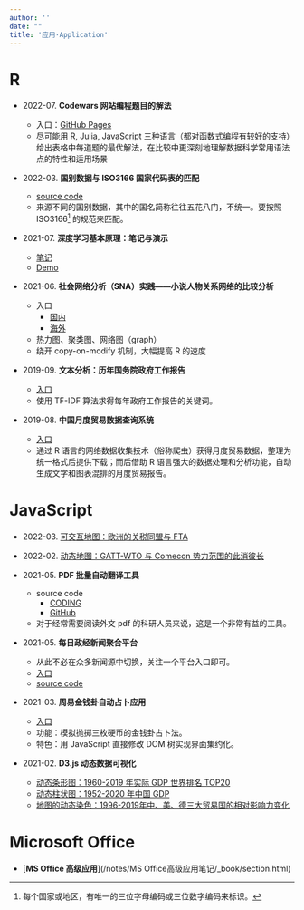 ```yaml
---
author: ''
date: ""
title: '应用·Application'
---
```


# R

- 2022-07. **Codewars 网站编程题目的解法**
  - 入口：[GitHub Pages](https://humoonruc.github.io/Codewars.github.io/)
  - 尽可能用 R, Julia, JavaScript 三种语言（都对函数式编程有较好的支持）给出表格中每道题的最优解法，在比较中更深刻地理解数据科学常用语法点的特性和适用场景
- 2022-03. **国别数据与 ISO3166 国家代码表的匹配**
  - [source code](https://github.com/Humoonruc/match-national-level-data-with-ISO3166)
  - 来源不同的国别数据，其中的国名简称往往五花八门，不统一。要按照 ISO3166[^ISO3166] 的规范来匹配。
- 2021-07. **深度学习基本原理：笔记与演示**
  - [笔记](https://humoonruc.github.io/deep-learning-notes/README.html)
  - [Demo](https://humoonruc.github.io/deep-learning-notes/)
- 2021-06. **社会网络分析（SNA）实践——小说人物关系网络的比较分析**
  - 入口
    - [国内](https://humoonruc.coding.net/p/r/d/2021-06-fiction-character-network-igraph/git)
    - [海外](https://github.com/Humoonruc/2021-06-fiction-character-network-igraph)
  - 热力图、聚类图、网络图（graph）
  - 绕开 copy-on-modify 机制，大幅提高 R 的速度


- 2019-09. **文本分析：历年国务院政府工作报告**
  - [入口](https://humoon.shinyapps.io/Text_analysis/)
  - 使用 TF-IDF 算法求得每年政府工作报告的关键词。


- 2019-08. **中国月度贸易数据查询系统**
  - [入口](https://humoon.shinyapps.io/China_trade/)
  - 通过 R 语言的网络数据收集技术（俗称爬虫）获得月度贸易数据，整理为统一格式后提供下载；而后借助 R 语言强大的数据处理和分析功能，自动生成文字和图表混排的月度贸易报告。

[^ISO3166]: 每个国家或地区，有唯一的三位字母编码或三位数字编码来标识。




# JavaScript

- 2022-03. [可交互地图：欧洲的关税同盟与 FTA](/application/20220302-FTAs-in-Europe/FTAs-in-Europe.html)
- 2022-02. [动态地图：GATT-WTO 与 Comecon 势力范围的此消彼长](/application/20220211-GATT-WTO-vs-Comecon-timeline/GATT-WTO-vs-Comecon-timeline.html)
- 2021-05. **PDF 批量自动翻译工具**
  - source code
    - [CODING](https://humoonruc.coding.net/p/node.js-demo/d/translate-pdf-node/git)
    - [GitHub](https://github.com/Humoonruc/translate-pdf-node.git)
  - 对于经常需要阅读外文 pdf 的科研人员来说，这是一个非常有益的工具。


- 2021-05. **每日政经新闻聚合平台**
  - 从此不必在众多新闻源中切换，关注一个平台入口即可。
  - [入口](https://humoonruc.github.io/newsCrawling.github.io/)
  - [source code](https://humoonruc.coding.net/p/node.js-demo/d/newsCrawling/git)


- 2021-03. **周易金钱卦自动占卜应用**
  - [入口](https://coding-pages-bucket-3567755-8816340-17729-609722-1305177755.cos-website.ap-hongkong.myqcloud.com/)
  - 功能：模拟抛掷三枚硬币的金钱卦占卜法。
  - 特色：用 JavaScript 直接修改 DOM 树实现界面集约化。


- 2021-02. **D3.js 动态数据可视化**
  - [动态条形图：1960-2019 年实际 GDP 世界排名 TOP20](/application/202102-real-gdp-rank-dynamic-barchart/index.html)
  - [动态柱状图：1952-2020 年中国 GDP](/application/202102-china-gdp-dynamic-histogram/index.html)
  - [地图的动态染色：1996-2019年中、美、德三大贸易国的相对影响力变化](/application/202102-trade-influence-sphere-change-USA-DEU-CHN/index.html)



# Microsoft Office

- [**MS Office 高级应用**](/notes/MS Office高级应用笔记/_book/section.html)